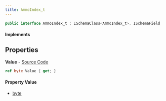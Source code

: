 ```yaml
---
title: AmmoIndex_t
---
```


```csharp
public interface AmmoIndex_t : ISchemaClass<AmmoIndex_t>, ISchemaField, ISchemaClass, INativeHandle
```

#### Implements

## Properties

**Value** - [Source Code](https://github.com/swiftly-solution/swiftlys2/blob/main/managed/src/SwiftlyS2.Generated/Schemas/Interfaces/AmmoIndex_t.cs#L16)

```csharp
ref byte Value { get; }
```

#### Property Value

- [byte](https://learn.microsoft.com/dotnet/api/system.byte)

